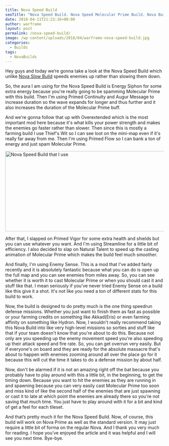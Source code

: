 ```yaml
---
title: Nova Speed Build
seoTitle: "Nova Speed Build. Nova Speed Molecular Prime Build. Nova Build"
date: 2018-04-11T21:23:16+00:00
author: warframe
layout: post
permalink: /nova-speed-build/
image: /wp-content/uploads/2018/04/warframe-nova-speed-build.jpg
categories:
  - Builds
tags:
  - NovaBuilds
---
```

<span>Hey guys and today we’re gonna take a look at the Nova Speed Build </span>which unlike [Nova Slow Build](https://warframeblog.com/nova-slow-build/) speeds enemies up rather than slowing them down.<!--more-->

So, the aura I am using for the Nova Speed Build is Energy Siphon for some extra energy because you're really going to be spamming Molecular Prime with this build. Then I'm using Primed Continuity and Augur Message to increase duration so the wave expands for longer and thus further and it also increases the duration of the Molecular Prime buff.

And we're gonna follow that up with Overextended which is the most important mod here because it's what kills your power strength and makes the enemies go faster rather than slower. Then since this is mostly a farming build I use Thief's Wit so I can see loot on the mini-map even if it's really far away from me. Then I'm using Primed Flow so I can bank a ton of energy and just spam Molecular Prime.

<img src="https://warframeblog.com/wp-content/uploads/2018/04/nova-speed-build-1024x348.png" title="Warframe Nova Speed Build" alt="Nova Speed Build that I use" width="750" height="255" class="alignnone size-large wp-image-1256" srcset="https://warframeblog.com/wp-content/uploads/2018/04/nova-speed-build-1024x348.png 1024w, https://warframeblog.com/wp-content/uploads/2018/04/nova-speed-build-300x102.png 300w, https://warframeblog.com/wp-content/uploads/2018/04/nova-speed-build-768x261.png 768w, https://warframeblog.com/wp-content/uploads/2018/04/nova-speed-build.png 1414w" sizes="(max-width: 750px) 100vw, 750px" />

After that, I slapped on Primed Vigor for some extra health and shields but you can use whatever you want. And I'm using Streamline for a little bit of efficiency. I also decided to slap on Natural Talent to speed up the casting animation of Molecular Prime which makes the build feel much smoother.

And finally, I'm using Enemy Sense. This is a mod that I've added fairly recently and it is absolutely fantastic because what you can do is open up the full map and you can see enemies from miles away. So, you can see whether it is worth it to cast Molecular Prime or when you should cast it and stuff like that. I mean seriously if you've never tried Enemy Sense on a build like this give it a shot. It's not like you need a ton of different stats for this build to work.

Now, the build is designed to do pretty much is the one thing speedrun defense missions. Whether you just want to finish them as fast as possible or your farming credits on something like Akkad(Eris) or even farming affinity on something like Hydron. Now, I wouldn't really recommend taking this Nova Build into like very high-level missions so sorties and stuff like that if your team doesn't know that you're about to do this. Because not only are you speeding up the enemy movement speed you're also speeding up their attack speed and fire rate. So, you can get overrun very easily. But if everyone's on board and they are ready for the absolute massacre that's about to happen with enemies zooming around all over the place go for it because this will cut the time it takes to do a defense mission by about half.

Now, don't be alarmed if it is not an amazing right off the bat because you probably have to play around with this a little bit, in the beginning, to get the timing down. Because you want to hit the enemies as they are running in and spawning because you can very easily cast Molecular Prime too soon and miss kind of like the second half of the enemies that are just spawning or cast it to late at which point the enemies are already there so you're not saving that much time. You just have to play around with it for a bit and kind of get a feel for each tileset.

<span>And that’s pretty much it for the Nova Speed Build. Now, of course, this build will work on Nova Prime as well as the standard version. It may just require a little bit of forma on the regular Nova. And I thank you very much for reading. I hope you’ve enjoyed the article and it was helpful and I will see you next time. Bye-bye.</span>
